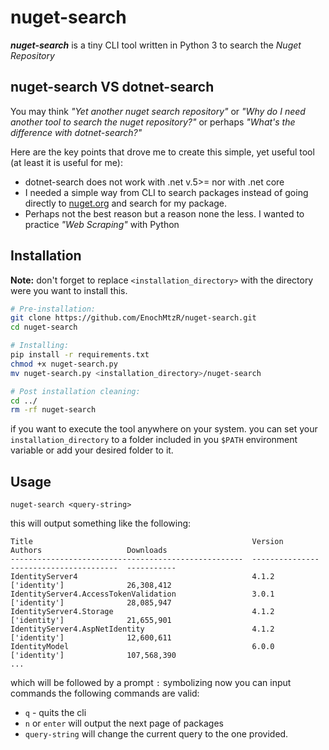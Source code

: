 # nuget-search

**_nuget-search_** is a tiny CLI tool written in Python 3 to search the _Nuget Repository_

## nuget-search VS dotnet-search

You may think _"Yet another nuget search repository"_ or _"Why do I need another tool to search the nuget repository?"_ or perhaps _"What's the difference with dotnet-search?"_

Here are the key points that drove me to create this simple, yet useful tool (at least it is useful for me):

- dotnet-search does not work with .net v.5>= nor with .net core
- I needed a simple way from CLI to search packages instead of going directly to [nuget.org](www.nuget.org) and search for my package.
- Perhaps not the best reason but a reason none the less. I wanted to practice _"Web Scraping"_ with Python

## Installation

**Note:** don't forget to replace `<installation_directory>` with the directory were you want to install this.

```bash
# Pre-installation:
git clone https://github.com/EnochMtzR/nuget-search.git
cd nuget-search

# Installing:
pip install -r requirements.txt
chmod +x nuget-search.py
mv nuget-search.py <installation_directory>/nuget-search

# Post installation cleaning:
cd ../
rm -rf nuget-search
```

if you want to execute the tool anywhere on your system. you can set your `installation_directory` to a folder included in you `$PATH` environment variable or add your desired folder to it.

## Usage

`nuget-search <query-string>`

this will output something like the following:

```output
Title                                                 Version          Authors                   Downloads
----------------------------------------------------  ---------------  ------------------------  -----------
IdentityServer4                                       4.1.2            ['identity']              26,308,412
IdentityServer4.AccessTokenValidation                 3.0.1            ['identity']              28,085,947
IdentityServer4.Storage                               4.1.2            ['identity']              21,655,901
IdentityServer4.AspNetIdentity                        4.1.2            ['identity']              12,600,611
IdentityModel                                         6.0.0            ['identity']              107,568,390
...
```

which will be followed by a prompt `:` symbolizing now you can input commands the following commands are valid:

- `q` - quits the cli
- `n` or `enter` will output the next page of packages
- `query-string` will change the current query to the one provided.
